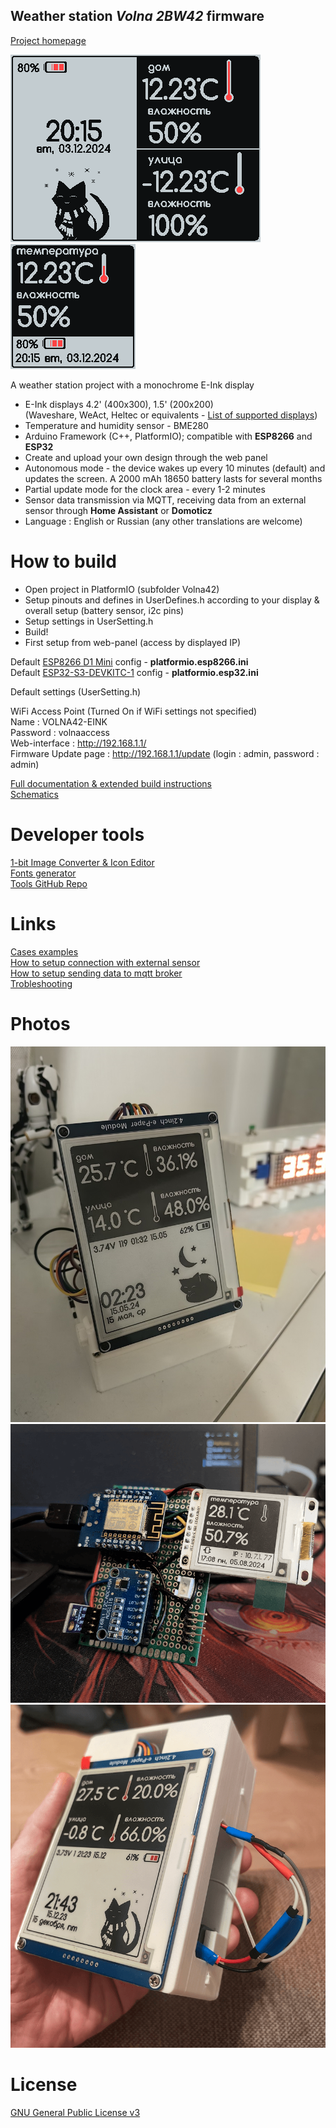 ## Weather station *Volna 2BW42* firmware

[Project homepage](https://volna42.com/)

![Interface for weatherstation 4.2](_ImagesSrc/previews/ui1.png)
![Interface for weatherstation 1.5](_ImagesSrc/previews/ui3.png)

A weather station project with a monochrome E-Ink display

- E-Ink displays 4.2' (400x300), 1.5' (200x200)  
  (Waveshare, WeAct, Heltec or equivalents - [List of supported displays](https://volna42.com/displays/))
- Temperature and humidity sensor - BME280
- Arduino Framework (C++, PlatformIO); compatible with **ESP8266** and **ESP32**
- Create and upload your own design through the web panel
- Autonomous mode - the device wakes up every 10 minutes (default) and updates the screen. A 2000 mAh 18650 battery lasts for several months
- Partial update mode for the clock area - every 1-2 minutes
- Sensor data transmission via MQTT, receiving data from an external sensor through **Home Assistant** or **Domoticz**
- Language : English or Russian (any other translations are welcome)

# How to build

- Open project in PlatformIO (subfolder Volna42)
- Setup pinouts and defines in UserDefines.h according to your display & overall setup (battery sensor, i2c pins)
- Setup settings in UserSetting.h
- Build!
- First setup from web-panel (access by displayed IP) 

Default [ESP8266 D1 Mini](https://docs.platformio.org/en/latest/boards/espressif8266/d1_mini_lite.html) config - **platformio.esp8266.ini**  
Default [ESP32-S3-DEVKITC-1](https://docs.platformio.org/en/latest/boards/espressif32/esp32-s3-devkitc-1.html) config - **platformio.esp32.ini**

Default settings (UserSetting.h)

WiFi Access Point (Turned On if WiFi settings not specified)  
Name : VOLNA42-EINK  
Password : volnaaccess  
Web-interface : http://192.168.1.1/  
Firmware Update page : http://192.168.1.1/update (login : admin, password : admin)  

[Full documentation & extended build instructions](https://volna42.com/instructions/)  
[Schematics](https://volna42.com/scheme/)

# Developer tools 

[1-bit Image Converter & Icon Editor](https://volna42.com/tools/glypheditor)  
[Fonts generator](https://volna42.com/tools/fontconverter)  
[Tools GitHub Repo](https://github.com/NC22/Volna42BW-Tools)  

# Links

[Cases examples](https://volna42.com/boxes/)  
[How to setup connection with external sensor](https://volna42.com/instructions/external)  
[How to setup sending data to mqtt broker](https://volna42.com/instructions/mqtt)  
[Trobleshooting](https://volna42.com/instructions/issues)  

# Photos

![Weatherstation 4.2](_ImagesSrc/previews/2.png)
![Weatherstation 1.5](_ImagesSrc/previews/3.png)
![Weatherstation 4.2](_ImagesSrc/previews/1.png)

# License

[GNU General Public License v3](http://www.gnu.org/licenses/gpl.html)